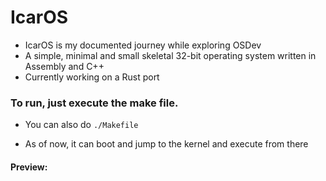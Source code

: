 # IcarOS

- IcarOS is my documented journey while exploring OSDev
- A simple, minimal and small skeletal 32-bit operating system written in Assembly and C++
- Currently working on a Rust port

### To run, just execute the make file.
  - You can also do `./Makefile`

- As of now, it can boot and jump to the kernel and execute from there


#### Preview:
